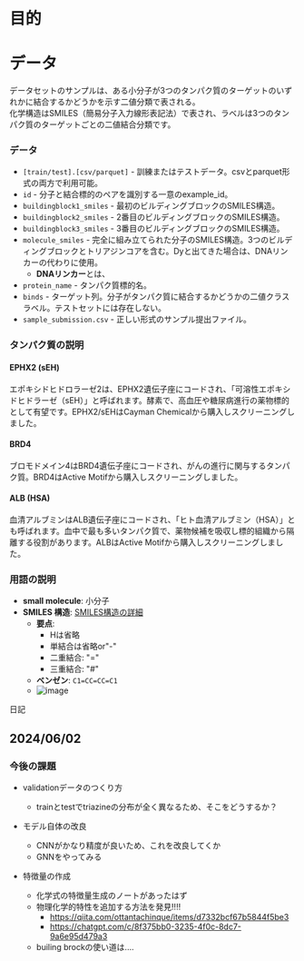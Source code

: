 # 目的

# データ
データセットのサンプルは、ある小分子が3つのタンパク質のターゲットのいずれかに結合するかどうかを示す二値分類で表される。  
化学構造はSMILES（簡易分子入力線形表記法）で表され、ラベルは3つのタンパク質のターゲットごとの二値結合分類です。

### データ
- `[train/test].[csv/parquet]` - 訓練またはテストデータ。csvとparquet形式の両方で利用可能。
- `id` - 分子と結合標的のペアを識別する一意のexample_id。
- `buildingblock1_smiles` - 最初のビルディングブロックのSMILES構造。
- `buildingblock2_smiles` - 2番目のビルディングブロックのSMILES構造。
- `buildingblock3_smiles` - 3番目のビルディングブロックのSMILES構造。
- `molecule_smiles` - 完全に組み立てられた分子のSMILES構造。3つのビルディングブロックとトリアジンコアを含む。Dyと出てきた場合は、DNAリンカーの代わりに使用。
  - **DNAリンカー**とは、
- `protein_name` - タンパク質標的名。
- `binds` - ターゲット列。分子がタンパク質に結合するかどうかの二値クラスラベル。テストセットには存在しない。
- `sample_submission.csv` - 正しい形式のサンプル提出ファイル。

### タンパク質の説明
#### EPHX2 (sEH)
エポキシドヒドロラーゼ2は、EPHX2遺伝子座にコードされ、「可溶性エポキシドヒドラーゼ（sEH）」と呼ばれます。酵素で、高血圧や糖尿病進行の薬物標的として有望です。EPHX2/sEHはCayman Chemicalから購入しスクリーニングしました。

#### BRD4
ブロモドメイン4はBRD4遺伝子座にコードされ、がんの進行に関与するタンパク質。BRD4はActive Motifから購入しスクリーニングしました。

#### ALB (HSA)
血清アルブミンはALB遺伝子座にコードされ、「ヒト血清アルブミン（HSA）」とも呼ばれます。血中で最も多いタンパク質で、薬物候補を吸収し標的組織から隔離する役割があります。ALBはActive Motifから購入しスクリーニングしました。

### 用語の説明
- **small molecule**: 小分子
- **SMILES 構造**: [SMILES構造の詳細](https://boritaso-blog.com/smiles/#toc3)
  - **要点**: 
    - Hは省略
    - 単結合は省略or"-"
    - 二重結合: "="
    - 三重結合: "#"
  - **ベンゼン**: `C1=CC=CC=C1`
  - ![image](https://github.com/hmhmhhh/BELKA/assets/120243667/901be858-7499-46e4-ab76-d8632f5f259b)


日記
## 2024/06/02
### 今後の課題
* validationデータのつくり方
  * trainとtestでtriazineの分布が全く異なるため、そこをどうするか？

* モデル自体の改良
  * CNNがかなり精度が良いため、これを改良してくか
  * GNNをやってみる

* 特徴量の作成
  * 化学式の特徴量生成のノートがあったはず
  * 物理化学的特性を追加する方法を発見!!!!
    * https://qiita.com/ottantachinque/items/d7332bcf67b5844f5be3
    * https://chatgpt.com/c/8f375bb0-3235-4f0c-8dc7-9a6e95d479a3
  * builing brockの使い道は....


